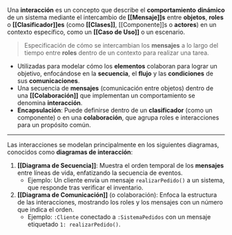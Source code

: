 Una **interacción** es un concepto que describe el **comportamiento** **dinámico** de un sistema mediante el intercambio de **[[Mensaje]]s** entre **objetos**, **roles** o **[[Clasificador]]es** (como **[[Clases]]**, [[Componente]]s o **actores**) en un contexto específico, como un **[[Caso de Uso]]** o un escenario.

> Especificación de cómo se intercambian los **mensajes** a lo largo del tiempo entre **roles** dentro de un contexto para realizar una tarea.

- Utilizadas para modelar cómo los **elementos** colaboran para lograr un objetivo, enfocándose en la **secuencia**, el **flujo** y las **condiciones** de sus **comunicaciones**.
- Una secuencia de **mensajes** (comunicación entre objetos) dentro de una **[[Colaboración]]** que implementan un comportamiento se denomina **interacción**.
- **Encapsulación**: Puede definirse dentro de un **clasificador** (como un componente) o en una **colaboración**, que agrupa roles e interacciones para un propósito común.
****
Las interacciones se modelan principalmente en los siguientes diagramas, conocidos como **diagramas de interacción**:
1. **[[Diagrama de Secuencia]]**: Muestra el orden temporal de los **mensajes** entre líneas de vida, enfatizando la secuencia de eventos.
    - Ejemplo: Un cliente envía un mensaje `realizarPedido()` a un sistema, que responde tras verificar el inventario.
2. **[[Diagrama de Comunicación]]** (o colaboración): Enfoca la estructura de las interacciones, mostrando los roles y los mensajes con un número que indica el orden.
    - Ejemplo: `:Cliente` conectado a `:SistemaPedidos` con un mensaje etiquetado `1: realizarPedido()`.